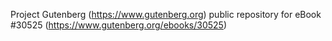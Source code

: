 Project Gutenberg (https://www.gutenberg.org) public repository for eBook #30525 (https://www.gutenberg.org/ebooks/30525)
